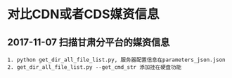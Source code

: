 # 对比CDN或者CDS媒资信息

## 2017-11-07 扫描甘肃分平台的媒资信息
    1. python get_dir_all_file_list.py, 服务器配置信息在parameters_json.json
    2. get_dir_all_file_list.py --get_cmd_str 添加挂在硬盘功能